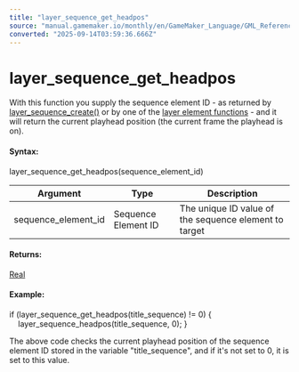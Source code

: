 ```yaml
---
title: "layer_sequence_get_headpos"
source: "manual.gamemaker.io/monthly/en/GameMaker_Language/GML_Reference/Asset_Management/Rooms/Sequence_Layers/layer_sequence_get_headpos.htm"
converted: "2025-09-14T03:59:36.666Z"
---
```


# layer\_sequence\_get\_headpos

With this function you supply the sequence element ID - as returned by [layer\_sequence\_create()](layer_sequence_create.md) or by one of the [layer element functions](../General_Layer_Functions/General_Layer_Functions.md) - and it will return the current playhead position (the current frame the playhead is on).

#### Syntax:

layer\_sequence\_get\_headpos(sequence\_element\_id)

| Argument | Type | Description |
| --- | --- | --- |
| sequence_element_id | Sequence Element ID | The unique ID value of the sequence element to target |

#### Returns:

[Real](../../../../GML_Overview/Data_Types.md)

#### Example:

if (layer\_sequence\_get\_headpos(title\_sequence) != 0)
{
    layer\_sequence\_headpos(title\_sequence, 0);
}

The above code checks the current playhead position of the sequence element ID stored in the variable "title\_sequence", and if it's not set to 0, it is set to this value.